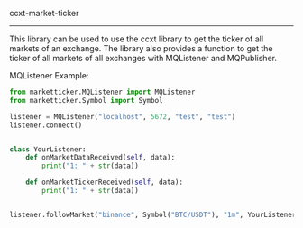 ccxt-market-ticker

---

This library can be used to use the ccxt library to get the ticker of all markets of an exchange.
The library also provides a function to get the ticker of all markets of all exchanges 
with MQListener and MQPublisher.

MQListener Example:

```python
from marketticker.MQListener import MQListener
from marketticker.Symbol import Symbol

listener = MQListener("localhost", 5672, "test", "test")
listener.connect()


class YourListener:
    def onMarketDataReceived(self, data):
        print("1: " + str(data))

    def onMarketTickerReceived(self, data):
        print("1: " + str(data))


listener.followMarket("binance", Symbol("BTC/USDT"), "1m", YourListener())
```



